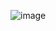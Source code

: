 ![image](https://github.com/tanvi355/Power-BI-Projects/assets/56465105/1069f584-3fc8-4124-9cc9-1ab8e6092651)
